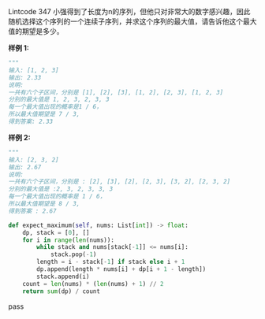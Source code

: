 Lintcode 347
小强得到了长度为n的序列，但他只对非常大的数字感兴趣，因此随机选择这个序列的一个连续子序列，并求这个序列的最大值，请告诉他这个最大值的期望是多少。

**样例 1:**
```python
"""
输入: [1, 2, 3]
输出: 2.33
说明: 
一共有六个子区间，分别是 [1], [2], [3], [1, 2], [2, 3], [1, 2, 3]
分别的最大值是 1, 2, 3, 2, 3, 3
每一个最大值出现的概率是1 / 6，
所以最大值期望是 7 / 3,
得到答案: 2.33
```
**样例 2:**
```python
"""
输入: [2, 3, 2]
输出: 2.67
说明: 
一共有六个子区间，分别是 : [2], [3], [2], [2, 3], [3, 2], [2, 3, 2]
分别的最大值是 :2, 3, 2, 3, 3, 3
每一个最大值出现的概率是 1 / 6，
所以最大值期望是 8 / 3,
得到答案 : 2.67
```


```python
def expect_maximum(self, nums: List[int]) -> float:
	dp, stack = [0], []
	for i in range(len(nums)):
		while stack and nums[stack[-1]] <= nums[i]:
			stack.pop(-1)
		length = i - stack[-1] if stack else i + 1
		dp.append(length * nums[i] + dp[i + 1 - length])
		stack.append(i)
	count = len(nums) * (len(nums) + 1) // 2
	return sum(dp) / count
```
pass